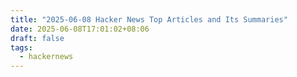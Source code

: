 ```yaml
---
title: "2025-06-08 Hacker News Top Articles and Its Summaries"
date: 2025-06-08T17:01:02+08:06
draft: false
tags:
  - hackernews
---
```


